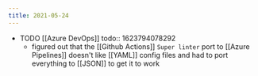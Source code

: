 ```yaml
---
title: 2021-05-24
---
```


- TODO [[Azure DevOps]]
  todo:: 1623794078292
	- figured out that the [[Github Actions]] `Super linter` port to [[Azure Pipelines]] doesn't like [[YAML]] config files and had to port everything to [[JSON]] to get it to work